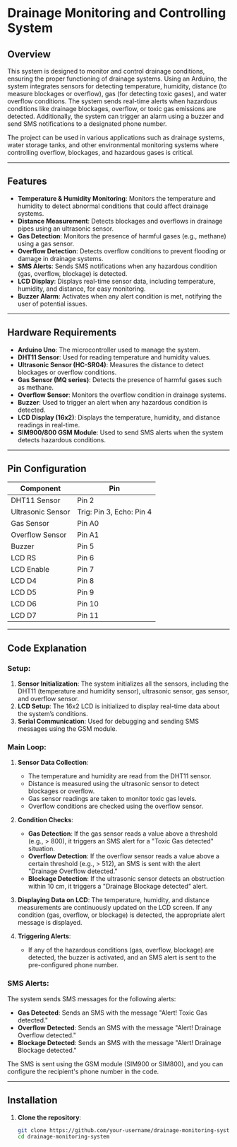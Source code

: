 # Drainage Monitoring and Controlling System

## Overview
This system is designed to monitor and control drainage conditions, ensuring the proper functioning of drainage systems. Using an Arduino, the system integrates sensors for detecting temperature, humidity, distance (to measure blockages or overflow), gas (for detecting toxic gases), and water overflow conditions. The system sends real-time alerts when hazardous conditions like drainage blockages, overflow, or toxic gas emissions are detected. Additionally, the system can trigger an alarm using a buzzer and send SMS notifications to a designated phone number.

The project can be used in various applications such as drainage systems, water storage tanks, and other environmental monitoring systems where controlling overflow, blockages, and hazardous gases is critical.

---

## Features
- **Temperature & Humidity Monitoring**: Monitors the temperature and humidity to detect abnormal conditions that could affect drainage systems.
- **Distance Measurement**: Detects blockages and overflows in drainage pipes using an ultrasonic sensor.
- **Gas Detection**: Monitors the presence of harmful gases (e.g., methane) using a gas sensor.
- **Overflow Detection**: Detects overflow conditions to prevent flooding or damage in drainage systems.
- **SMS Alerts**: Sends SMS notifications when any hazardous condition (gas, overflow, blockage) is detected.
- **LCD Display**: Displays real-time sensor data, including temperature, humidity, and distance, for easy monitoring.
- **Buzzer Alarm**: Activates when any alert condition is met, notifying the user of potential issues.

---

## Hardware Requirements
- **Arduino Uno**: The microcontroller used to manage the system.
- **DHT11 Sensor**: Used for reading temperature and humidity values.
- **Ultrasonic Sensor (HC-SR04)**: Measures the distance to detect blockages or overflow conditions.
- **Gas Sensor (MQ series)**: Detects the presence of harmful gases such as methane.
- **Overflow Sensor**: Monitors the overflow condition in drainage systems.
- **Buzzer**: Used to trigger an alert when any hazardous condition is detected.
- **LCD Display (16x2)**: Displays the temperature, humidity, and distance readings in real-time.
- **SIM900/800 GSM Module**: Used to send SMS alerts when the system detects hazardous conditions.

---

## Pin Configuration
| Component            | Pin     |
|----------------------|---------|
| DHT11 Sensor         | Pin 2   |
| Ultrasonic Sensor    | Trig: Pin 3, Echo: Pin 4 |
| Gas Sensor           | Pin A0  |
| Overflow Sensor      | Pin A1  |
| Buzzer               | Pin 5   |
| LCD RS               | Pin 6   |
| LCD Enable           | Pin 7   |
| LCD D4               | Pin 8   |
| LCD D5               | Pin 9   |
| LCD D6               | Pin 10  |
| LCD D7               | Pin 11  |

---

## Code Explanation

### Setup:
1. **Sensor Initialization**: The system initializes all the sensors, including the DHT11 (temperature and humidity sensor), ultrasonic sensor, gas sensor, and overflow sensor.
2. **LCD Setup**: The 16x2 LCD is initialized to display real-time data about the system’s conditions.
3. **Serial Communication**: Used for debugging and sending SMS messages using the GSM module.

### Main Loop:
1. **Sensor Data Collection**:
   - The temperature and humidity are read from the DHT11 sensor.
   - Distance is measured using the ultrasonic sensor to detect blockages or overflow.
   - Gas sensor readings are taken to monitor toxic gas levels.
   - Overflow conditions are checked using the overflow sensor.

2. **Condition Checks**:
   - **Gas Detection**: If the gas sensor reads a value above a threshold (e.g., > 800), it triggers an SMS alert for a "Toxic Gas detected" situation.
   - **Overflow Detection**: If the overflow sensor reads a value above a certain threshold (e.g., > 512), an SMS is sent with the alert "Drainage Overflow detected."
   - **Blockage Detection**: If the ultrasonic sensor detects an obstruction within 10 cm, it triggers a "Drainage Blockage detected" alert.

3. **Displaying Data on LCD**: The temperature, humidity, and distance measurements are continuously updated on the LCD screen. If any condition (gas, overflow, or blockage) is detected, the appropriate alert message is displayed.

4. **Triggering Alerts**: 
   - If any of the hazardous conditions (gas, overflow, blockage) are detected, the buzzer is activated, and an SMS alert is sent to the pre-configured phone number.

### SMS Alerts:
The system sends SMS messages for the following alerts:
- **Gas Detected**: Sends an SMS with the message "Alert! Toxic Gas detected."
- **Overflow Detected**: Sends an SMS with the message "Alert! Drainage Overflow detected."
- **Blockage Detected**: Sends an SMS with the message "Alert! Drainage Blockage detected."

The SMS is sent using the GSM module (SIM900 or SIM800), and you can configure the recipient's phone number in the code.

---

## Installation

1. **Clone the repository**:
   ```bash
   git clone https://github.com/your-username/drainage-monitoring-system.git
   cd drainage-monitoring-system
